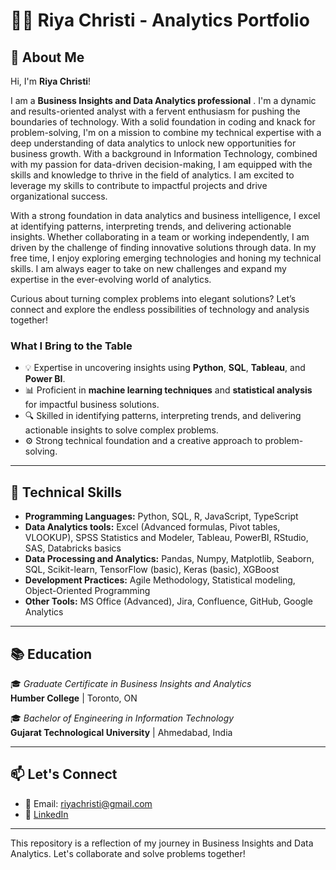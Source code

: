 # 👩‍💻 Riya Christi - Analytics Portfolio  

## 🌟 About Me  
Hi, I'm **Riya Christi**!

I am a **Business Insights and Data Analytics professional** . I'm a dynamic and results-oriented analyst with a fervent enthusiasm for pushing the boundaries of technology. With a solid foundation in coding and knack for problem-solving, I'm on a mission to combine my technical expertise with a deep understanding of data analytics to unlock new opportunities for business growth. With a background in Information Technology, combined with my passion for data-driven decision-making, I am equipped with the skills and knowledge to thrive in the field of analytics. I am excited to leverage my skills to contribute to impactful projects and drive organizational success.

With a strong foundation in data analytics and business intelligence, I excel at identifying patterns, interpreting trends, and delivering actionable insights. Whether collaborating in a team or working independently, I am driven by the challenge of finding innovative solutions through data. In my free time, I enjoy exploring emerging technologies and honing my technical skills. I am always eager to take on new challenges and expand my expertise in the ever-evolving world of analytics.

Curious about turning complex problems into elegant solutions? Let’s connect and explore the endless possibilities of technology and analysis together!

### What I Bring to the Table  
- 💡 Expertise in uncovering insights using **Python**, **SQL**, **Tableau**, and **Power BI**.  
- 📊 Proficient in **machine learning techniques** and **statistical analysis** for impactful business solutions.  
- 🔍 Skilled in identifying patterns, interpreting trends, and delivering actionable insights to solve complex problems.
- ⚙️ Strong technical foundation and a creative approach to problem-solving.  

---

## 🚀 Technical Skills  
- **Programming Languages:** Python, SQL, R, JavaScript, TypeScript  
- **Data Analytics tools:** Excel (Advanced formulas, Pivot tables, VLOOKUP), SPSS Statistics and Modeler, Tableau, PowerBI, RStudio, SAS, Databricks basics  
- **Data Processing and Analytics:** Pandas, Numpy, Matplotlib, Seaborn, SQL, Scikit-learn, TensorFlow (basic), Keras (basic), XGBoost  
- **Development Practices:** Agile Methodology, Statistical modeling, Object-Oriented Programming  
- **Other Tools:** MS Office (Advanced), Jira, Confluence, GitHub, Google Analytics  


---

## 📚 Education  
🎓 *Graduate Certificate in Business Insights and Analytics*  
**Humber College** | Toronto, ON  

🎓 *Bachelor of Engineering in Information Technology*  
**Gujarat Technological University** | Ahmedabad, India  


---

## 📫 Let's Connect  
- 📧 Email: [riyachristi@gmail.com](mailto:riyachristi@gmail.com)  
- 💼 [LinkedIn](https://linkedin.com/in/riya-christi)  

---

This repository is a reflection of my journey in Business Insights and Data Analytics. Let's collaborate and solve problems together!  
